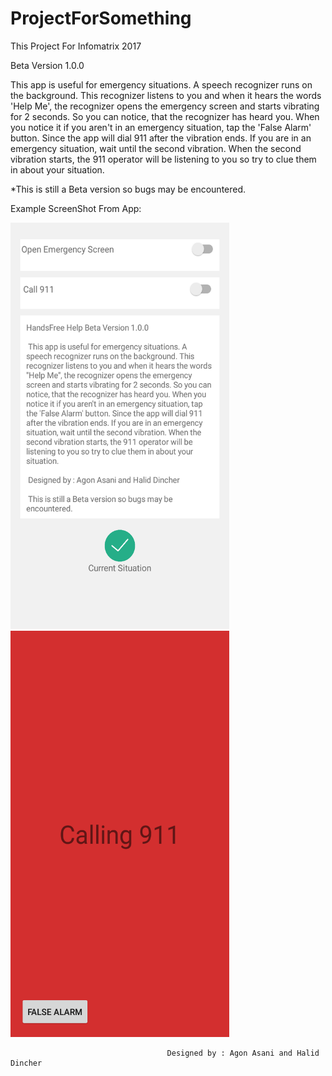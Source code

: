 # ProjectForSomething
This Project For Infomatrix 2017

Beta Version 1.0.0

This app is useful for emergency situations. A speech
recognizer runs on the background. This recognizer
listens to you and when it hears the words 'Help Me', the recognizer
opens the emergency screen and starts vibrating for 2 seconds. So
you can notice, that the recognizer has heard you. When you notice it 
if you aren't in an emergency situation, tap the 'False Alarm' button.
Since the app will dial 911 after the vibration ends. If you are in an
emergency situation, wait until the second vibration. When the second
vibration starts, the 911 operator will be listening to you so try to 
clue them in about your situation.

*This is still a Beta version so bugs may be encountered.

Example ScreenShot From App:

<img src="https://raw.githubusercontent.com/hldncr/ProjectForSomething/master/Screenshot%20From%20App/Interface_Screen.png" width="350" height="650">
<img src="https://raw.githubusercontent.com/hldncr/ProjectForSomething/master/Screenshot%20From%20App/Emergency_Screen.png" width="350" height="650">




                                       Designed by : Agon Asani and Halid Dincher
